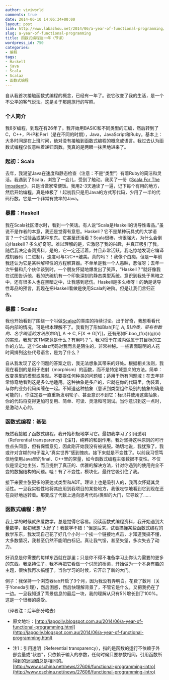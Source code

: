 ```yaml
---
author: viviworld
comments: true
date: 2014-06-10 14:06:34+00:00
layout: post
link: http://www.labazhou.net/2014/06/a-year-of-functional-programming/
slug: a-year-of-functional-programming
title: 函数式编程这一年（节译）
wordpress_id: 750
categories:
- 编程
tags:
- Haskell
- java
- Scala
- Scalaz
- 函数式编程
---
```


自从我首次接触函数式编程的概念，已经有一年了。说它改变了我的生活，是一个不公平的客气说法。这是关于那趟旅行的写照。


### 个人简介


我8岁编程，到现在有26年了。我开始用BASIC和不同类型的汇编，然后转到了C，C++，PHP和Perl（是在不同的时期），Java，JavaScript和Ruby。基本上：大多时间是在上班时间，绝对没有接触到函数式编程的概念或语言。我过去认为函数式编程仅仅意味着递归函数。我真的是两眼一抹黑地进来了。


### 起初：Scala


去年，我渴望Java在速度和静态检查（注意：不是“类型”）有着Ruby的简洁和灵活。我遇到了Scala，浏览了一会儿，受到了触动。我买了一份《[Scala For The Impatient](http://www.amazon.com/Scala-Impatient-Cay-S-Horstmann-ebook/dp/B007JWDMIE)》，只是当做家常便饭。我用2-3天通读了一遍，记下每个有用的地方，然后开始编程。真是棒极了！起初我只是用Java的方式写代码，少用了一半的代码行数。它是一个非常有效率的Java。


### 暴露：Haskell


我在Scala社区潜水时，看到一个笑话。有人说“Scala是Haskell的诱导性毒品。”虽说不是作者的本意，我还是觉得有意思。Haskell？它不是某种玩具式的大学语言？一个试验品或某种东东。它甚至还活着？Scala很棒，也很强大，为什么会倒向Haskell？多么好奇呀。难以理解的是，它激怒了我的兴趣，并真正吸引了我。随后我决定查阅资料，是的，它一定还活着，并且非常活跃。我吃惊地发现它编译成机器码（二进制），速度可与C/C++媲美。真的吗？！我像个白痴，但是一年前我还认为它是某种解释性的方程解算器。不单单是我一个人愚昧，悲催呀；去年一次午餐和几个伙伴谈到时，一个朋友怀疑地爆发出了笑声，“Haskell？”就好像我在试图告诉他，我的洗碗机有一个印象深刻的静态类型系统。意识到我处于黑暗之中，还有很多人也在黑暗之中，让我感到悲伤。Haskell是多么棒呀！的确是诱导性毒品的预言，我现在把Haskell看做是使用Scala的进阶。但是让我们言归正传。


### 暴露：Scalaz


我也开始看到了围绕一个叫做[Scalaz](https://github.com/scalaz/scalaz)的类库的持续讨论。出于好奇，我想看看代码内部的情况，可是根本理解不了。我看到了形如Blah[F[_], A, B]的类，带有参数的、名字晦涩的方法形如G[_], A → C, F[X → G[Y]]，还有形如F.boo_(f(x))(g)(x)的实现，我想“这TM究竟是什么？有用吗？”。我习惯于在域内做属于其目标的工作的方法。这个Scalaz代码对我而言是陌生的，非常神秘。一些表面聪明的人花时间排列这些代号语言，是为了什么？

自从我发现了这个问题的答案之后，我无法想象其带来的好处。根据相关法则，我现在看到的是用于态射（morphism）的函数，而不是特定域意义的方法。简单：改变类型的模型或类型。不要提任何种类的问题域；适用于所有问题域！在去年非常惊奇地看到这是多么地适用。这种抽象是多产的，它就在你的代码里，伪装着，与你的业务代码纠缠在一起。不知道这种抽象（意识到类型组件级别的抽象的确是可能的），你注定要一直重新发明轮子、甚至意识不到它：标识并使用这些抽象，你的代码将变得更加可复用、简单、可读、灵活和可测试。当你意识到这一点时，是激动人心的。


### 函数式编程：基础


既然我接触了函数式编程，我开始积极地学习它。最初我学习了引用透明（Referential transparency）【注1】，纯粹的和副作用。我对坚持这种原则的可行性点头同意，但有保留意见，因此刚开始我没有被说服。确切地说，我犹豫了。我或许对含糊的句子混入“真实世界”感到愧疚。接下来就是不变性了。以前我习惯笃信地使用Java里的final、C++里的常量，如今函数式编程主张数据不变性。不仅仅是坚定地主张，而且提供了真正的、优雅的解决方法，针对你遇到的使用完全不变的数据结构的问题。哇！有了不变性，模块化，最终它吸引住了我。

接下来要主张更多的表达式类型和ADT。理论上也是吸引人的，我再次怀疑其灵活性。一旦我实验性地将其应用到我项目的某些地方，我很吃惊地看到它到现在还在良好地运转着。那变成了代数上通向思考代码/类型的大门，它导致了……


### 函数式编程：数学


我上学的时候就热爱数学，总是觉得它容易。阅读函数式编程资料，我开始遇到大量数学，起初我想“太好了！我数学不错！”但是后来，试着搞懂某些函数式编程的数学东东，我发现自己花了好几个小时一个挨一个链接地点击，才知道我搞不懂，大多数情况，我甚至仍然不能明白标记。真让我气馁，甚至失望，多次失去了动力。

好消息是你需要的每样东西就在那里；只是你不得不准备学习比你认为需要的更多的东西。我坚持住了，我不再把它看做一个讨厌的桥梁，开始做为一个本身有趣的主题，很快我再次搞懂了。当你学习的时候，它开启了新的大门。

例子：我保持一个浏览器tab开启了3个月，因为我没有弄明白。花费了数月（关于Yoneda引理），然后困惑，然后快理解背景了，不管它是什么，又把我扔在了一边。一旦我知道了背景信息的最后一块，我的理解从只有5%增长到了100%。这是一个很棒的感受。

（译者注：后半部分略去）



	
  * 原文地址：[http://japgolly.blogspot.com.au/2014/06/a-year-of-functional-programming.html](http://japgolly.blogspot.com.au/2014/06/a-year-of-functional-programming.html)

	
  * 注1：引用透明（Referential transparency），指的是函数的运行不依赖于外部变量或"状态"，只依赖于输入的参数，任何时候只要参数相同，引用函数所得到的返回值总是相同的。[http://www.oschina.net/news/27606/functional-programming-intro](http://www.oschina.net/news/27606/functional-programming-intro)


